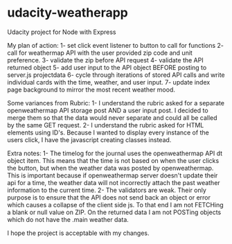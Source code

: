 # udacity-weatherapp
Udacity project for Node with Express

My plan of action:
1- set click event listener to button to call for functions
2- call for weathermap API with the user provided zip code and unit preference.
3- validate the zip before API request
4- validate the API returned object
5- add user input to the API object BEFORE posting to server.js projectdata
6- cycle through iterations of stored API calls and write individual cards with the time, weather, and user input.
7- update index page background to mirror the most recent weather mood.   

Some variances from Rubric:
1- I understand the rubric asked for a separate openweathermap API storage post AND a user input post. I decided to merge them so that the data would never separate and could all be called by the same GET request.
2- I understand the rubric asked for HTML elements using ID's. Because I wanted to display every instance of the users click, I have the javascript creating classes instead.

Extra notes:
1- The timelog for the journal uses the openweathermap API dt object item. This means that the time is not based on when the user clicks the button, but when the weather data was posted by openweathermap. This is important because if openweathermap server doesn't update their api for a time, the weather data will not incorrectly attach the past weather information to the current time.
2- The validators are weak. Their only purpose is to ensure that the API does not send back an object or error which causes a collapse of the client side js. To that end I am not FETCHing a blank or null value on ZIP. On the returned data I am not POSTing objects which do not have the .main weather data.

I hope the project is acceptable with my changes. 
